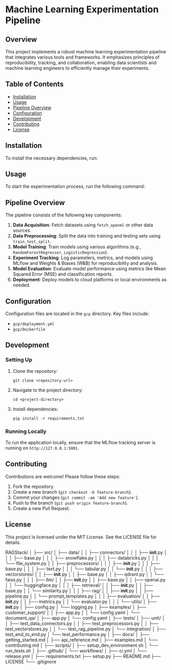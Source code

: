 # Machine Learning Experimentation Pipeline

## Overview
This project implements a robust machine learning experimentation pipeline that integrates various tools and frameworks. It emphasizes principles of reproducibility, tracking, and collaboration, enabling data scientists and machine learning engineers to efficiently manage their experiments.

## Table of Contents
- [Installation](#installation)
- [Usage](#usage)
- [Pipeline Overview](#pipeline-overview)
- [Configuration](#configuration)
- [Development](#development)
- [Contributing](#contributing)
- [License](#license)

## Installation
To install the necessary dependencies, run:

## Usage
To start the experimentation process, run the following command:

## Pipeline Overview
The pipeline consists of the following key components:

1. **Data Acquisition**: Fetch datasets using `fetch_openml` or other data sources.
2. **Data Preprocessing**: Split the data into training and testing sets using `train_test_split`.
3. **Model Training**: Train models using various algorithms (e.g., `RandomForestRegressor`, `LogisticRegression`).
4. **Experiment Tracking**: Log parameters, metrics, and models using MLflow and Weights & Biases (W&B) for reproducibility and analysis.
5. **Model Evaluation**: Evaluate model performance using metrics like Mean Squared Error (MSE) and classification reports.
6. **Deployment**: Deploy models to cloud platforms or local environments as needed.

## Configuration
Configuration files are located in the `gcp` directory. Key files include:
- `gcp/deployment.yml`
- `gcp/Dockerfile`

## Development
### Setting Up
1. Clone the repository:
    ```shell
    git clone <repository-url>
    ```
2. Navigate to the project directory:
    ```shell
    cd <project-directory>
    ```
3. Install dependencies:
    ```shell
    pip install -r requirements.txt
    ```

### Running Locally
To run the application locally, ensure that the MLflow tracking server is running on `http://127.0.0.1:5001`.

## Contributing
Contributions are welcome! Please follow these steps:
1. Fork the repository.
2. Create a new branch (`git checkout -b feature-branch`).
3. Commit your changes (`git commit -am 'Add new feature'`).
4. Push to the branch (`git push origin feature-branch`).
5. Create a new Pull Request.

## License
This project is licensed under the MIT License. See the LICENSE file for details.


RAGStack/
│
├── src/
│   ├── data/
│   │   ├── connectors/
│   │   │   ├── __init__.py
│   │   │   ├── base.py
│   │   │   ├── snowflake.py
│   │   │   ├── databricks.py
│   │   │   └── file_system.py
│   │   ├── preprocessors/
│   │   │   ├── __init__.py
│   │   │   ├── base.py
│   │   │   ├── text.py
│   │   │   └── tabular.py
│   │   └── __init__.py
│   │
│   ├── vectorstores/
│   │   ├── __init__.py
│   │   ├── base.py
│   │   ├── qdrant.py
│   │   └── faiss.py
│   │
│   ├── llm/
│   │   ├── __init__.py
│   │   ├── base.py
│   │   ├── openai.py
│   │   └── huggingface.py
│   │
│   ├── retrieval/
│   │   ├── __init__.py
│   │   ├── base.py
│   │   └── similarity.py
│   │
│   ├── rag/
│   │   ├── __init__.py
│   │   ├── pipeline.py
│   │   └── prompt_templates.py
│   │
│   ├── evaluation/
│   │   ├── __init__.py
│   │   ├── metrics.py
│   │   └── evaluator.py
│   │
│   └── utils/
│       ├── __init__.py
│       ├── config.py
│       └── logging.py
│
├── examples/
│   ├── customer_support/
│   │   ├── app.py
│   │   └── config.yaml
│   └── document_qa/
│       ├── app.py
│       └── config.yaml
│
├── tests/
│   ├── unit/
│   │   ├── test_data_connectors.py
│   │   ├── test_preprocessors.py
│   │   ├── test_vectorstores.py
│   │   └── test_rag_pipeline.py
│   └── integration/
│       ├── test_end_to_end.py
│       └── test_performance.py
│
├── docs/
│   ├── getting_started.md
│   ├── api_reference.md
│   ├── examples.md
│   └── contributing.md
│
├── scripts/
│   ├── setup_dev_environment.sh
│   └── run_tests.sh
│
├── .github/
│   └── workflows/
│       ├── ci.yml
│       └── release.yml
│
├── requirements.txt
├── setup.py
├── README.md
├── LICENSE
└── .gitignore